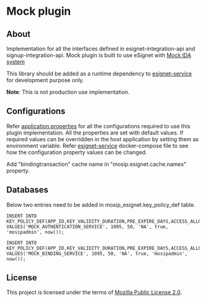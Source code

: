# Mock plugin

## About

Implementation for all the interfaces defined in esignet-integration-api and signup-integration-api. Mock plugin is built to use eSignet with [Mock IDA system](https://github.com/mosip/esignet-mock-services/tree/master/mock-identity-system)

This library should be added as a runtime dependency to [esignet-service](https://github.com/mosip/esignet) for development purpose only.

**Note**: This is not production use implementation.

## Configurations

Refer [application.properties](src/main/resources/application.properties) for all the configurations required to use this plugin implementation. All the properties 
are set with default values. If required values can be overridden in the host application by setting them as environment variable. Refer [esignet-service](https://github.com/mosip/esignet)
docker-compose file to see how the configuration property values can be changed.

Add "bindingtransaction" cache name in "mosip.esignet.cache.names" property.

## Databases
Below two entries need to be added in mosip_esignet.key_policy_def table.

```
INSERT INTO KEY_POLICY_DEF(APP_ID,KEY_VALIDITY_DURATION,PRE_EXPIRE_DAYS,ACCESS_ALLOWED,IS_ACTIVE,CR_BY,CR_DTIMES) VALUES('MOCK_AUTHENTICATION_SERVICE', 1095, 50, 'NA', true, 'mosipadmin', now());

INSERT INTO KEY_POLICY_DEF(APP_ID,KEY_VALIDITY_DURATION,PRE_EXPIRE_DAYS,ACCESS_ALLOWED,IS_ACTIVE,CR_BY,CR_DTIMES) VALUES('MOCK_BINDING_SERVICE', 1095, 50, 'NA', true, 'mosipadmin', now());
```

## License
This project is licensed under the terms of [Mozilla Public License 2.0](LICENSE).
